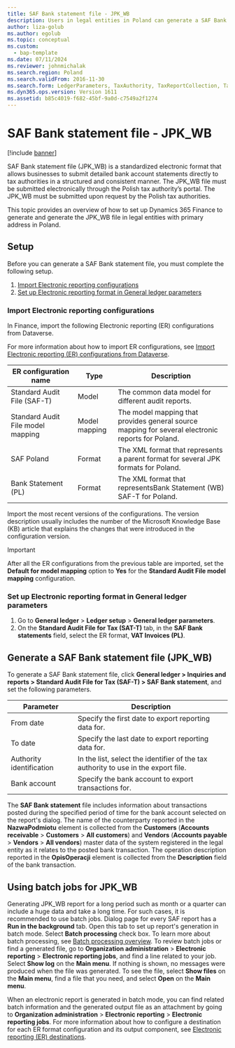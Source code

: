 ```yaml
---
title: SAF Bank statement file - JPK_WB
description: Users in legal entities in Poland can generate a SAF Bank statement file - JPK_WB in XML format.
author: liza-golub
ms.author: egolub
ms.topic: conceptual
ms.custom: 
  - bap-template
ms.date: 07/11/2024
ms.reviewer: johnmichalak
ms.search.region: Poland
ms.search.validFrom: 2016-11-30
ms.search.form: LedgerParameters, TaxAuthority, TaxReportCollection, TaxTable
ms.dyn365.ops.version: Version 1611
ms.assetid: b85c4019-f682-45bf-9a0d-c7549a2f1274
---
```


# SAF Bank statement file - JPK_WB

[!include [banner](../../includes/banner.md)]

SAF Bank statement file (JPK_WB) is a standardized electronic format that allows businesses to submit detailed bank account statements directly to tax authorities in a structured and consistent manner. The JPK_WB file must be submitted electronically through the Polish tax authority’s portal. The JPK_WB must be submitted upon request by the Polish tax authorities. 

This topic provides an overview of how to set up Dynamics 365 Finance to generate and generate the JPK_WB file in legal entities with primary address in Poland.

## Setup

Before you can generate a SAF Bank statement file, you must complete the following setup.

1. [Import Electronic reporting configurations](#er-import)
2. [Set up Electronic reporting format in General ledger parameters](#er-format-setup)

### <a id="er-import"></a> Import Electronic reporting configurations

In Finance, import the following Electronic reporting (ER) configurations from Dataverse.

For more information about how to import ER configurations, see [Import Electronic reporting (ER) configurations from Dataverse](../../localizations/global/workspace/gsw-import-er-config-dataverse.md).

| ER configuration name       | Type          | Description |
|-----------------------------|---------------|-------------|
| Standard Audit File (SAF-T) | Model         | The common data model for different audit reports. |
| Standard Audit File model mapping | Model mapping | The model mapping that provides general source mapping for several electronic reports for Poland. |
| SAF Poland                  | Format        | The XML format that represents a parent format for several JPK formats for Poland. |
| Bank Statement (PL)         | Format        | The XML format that representsBank Statement (WB) SAF-T for Poland. |

Import the most recent versions of the configurations. 
The version description usually includes the number of the Microsoft Knowledge Base (KB) article that explains the changes that were introduced in the configuration version.

> [!IMPORTANT]
> After all the ER configurations from the previous table are imported, set the **Default for model mapping** option to **Yes** for the **Standard Audit File model mapping** configuration.

### <a id="er-format-setup"></a> Set up Electronic reporting format in General ledger parameters

1. Go to **General ledger** > **Ledger setup** > **General ledger parameters**.
2. On the **Standard Audit File for Tax (SAT-T)** tab, in the **SAF Bank statements** field, select the ER format, **VAT Invoices (PL)**. 

## <a id="jpk-wb"></a>Generate a SAF Bank statement file (JPK_WB)

To generate a SAF Bank statement file, click **General ledger > Inquiries and reports > Standard Audit File for Tax (SAF-T) > SAF Bank statement**, and set the following parameters.

| Parameter                | Description                                                                        |
|--------------------------|------------------------------------------------------------------------------------|
| From date                | Specify the first date to export reporting data for.                               |
| To date                  | Specify the last date to export reporting data for.                                |
| Authority identification | In the list, select the identifier of the tax authority to use in the export file. |
| Bank account             | Specify the bank account to export transactions for.                               |

The **SAF Bank statement** file includes information about transactions posted during the specified period of time for the bank account selected on the report's dialog. The name of the counterparty reported in the **NazwaPodmiotu** element is collected from the **Customers** (**Accounts receivable** > **Customers** > **All customers**) and **Vendors** (**Accounts payable** > **Vendors** > **All vendors**) master data of the system registered in the legal entity as it relates to the posted bank transaction. The operation description reported in the **OpisOperacji** element is collected from the **Description** field of the bank transaction.

## Using batch jobs for JPK_WB

Generating JPK_WB report for a long period such as month or a quarter can include a huge data and take a long time. 
For such cases, it is recommended to use batch jobs. 
Dialog page for every SAF report has a **Run in the background** tab. 
Open this tab to set up report's generation in batch mode. Select **Batch processing** check box. 
To learn more about batch processing, see [Batch processing overview](../../../fin-ops-core/dev-itpro/sysadmin/batch-processing-overview.md). To review batch jobs or find a generated file, go to **Organization administration** > **Electronic reporting** > **Electronic reporting jobs**, and find a line related to your job. Select **Show log** on the **Main menu**. If nothing is shown, no messages were produced when the file was generated. To see the file, select **Show files** on the **Main menu**, find a file that you need, and select **Open** on the **Main menu**.  

When an electronic report is generated in batch mode, you can find related batch information and the generated output file as 
an attachment by going to **Organization administration** \> **Electronic reporting** \> **Electronic reporting jobs**. 
For more information about how to configure a destination for each ER format configuration and its output component, 
see [Electronic reporting (ER) destinations](../../../fin-ops-core/dev-itpro/analytics/electronic-reporting-destinations.md).
